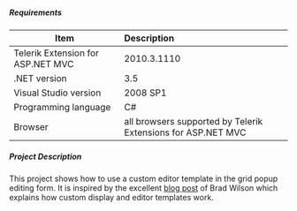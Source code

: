 ##### **Requirements** #####
|Item                               |Description|
|----------                         |:-------------|
|Telerik Extension for ASP.NET MVC  |2010.3.1110|
|.NET version                       |3.5| 
|Visual Studio version              |2008 SP1| 
|Programming language               |C#|
|Browser                            |all browsers supported by Telerik Extensions for ASP.NET MVC|

##### **Project Description** #####
This project shows how to use a custom editor template in the grid popup editing form. It is inspired by the excellent [blog post](http://bradwilson.typepad.com/blog/2009/10/aspnet-mvc-2-templates-part-4-custom-object-templates.html) of Brad Wilson which explains how custom display and editor templates work.